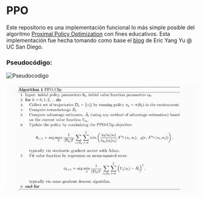 # PPO
Este repositorio es una implementación funcional lo más simple posible del algoritmo [Proximal Policy Optimization](https://arxiv.org/abs/1707.06347) con fines educativos. Esta implementación fue hecha tomando como base el [blog](https://medium.com/analytics-vidhya/coding-ppo-from-scratch-with-pytorch-part-1-4-613dfc1b14c8) de Eric Yang Yu @ UC San Diego.

### Pseudocódigo:
![Pseudocodigo](/assets/images/PPO-Clip-Pseudocode.png)

<img src=PPO-Clip-Pseudocode.png/>
